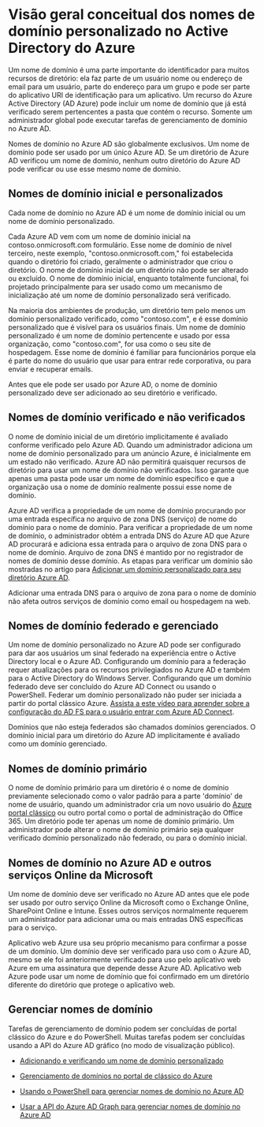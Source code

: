<properties
    pageTitle="Visão geral conceitual dos nomes de domínio personalizado no Active Directory do Azure | Microsoft Azure"
    description="Explica a estrutura conceitual para usar nomes de domínio personalizado do Azure Active directory, incluindo federação de single sign-on"
    services="active-directory"
    documentationCenter=""
    authors="jeffsta"
    manager="femila"
    editor=""/>

<tags
    ms.service="active-directory"
    ms.workload="identity"
    ms.tgt_pltfrm="na"
    ms.devlang="na"
    ms.topic="article"
    ms.date="10/04/2016"
    ms.author="curtand;jeffsta"/>

# <a name="conceptual-overview-of-custom-domain-names-in-azure-active-directory"></a>Visão geral conceitual dos nomes de domínio personalizado no Active Directory do Azure

Um nome de domínio é uma parte importante do identificador para muitos recursos de diretório: ela faz parte de um usuário nome ou endereço de email para um usuário, parte do endereço para um grupo e pode ser parte do aplicativo URI de identificação para um aplicativo. Um recurso do Azure Active Directory (AD Azure) pode incluir um nome de domínio que já está verificado serem pertencentes a pasta que contém o recurso. Somente um administrador global pode executar tarefas de gerenciamento de domínio no Azure AD.

Nomes de domínio no Azure AD são globalmente exclusivos. Um nome de domínio pode ser usado por um único Azure AD. Se um diretório de Azure AD verificou um nome de domínio, nenhum outro diretório do Azure AD pode verificar ou use esse mesmo nome de domínio.

## <a name="initial-and-custom-domain-names"></a>Nomes de domínio inicial e personalizados

Cada nome de domínio no Azure AD é um nome de domínio inicial ou um nome de domínio personalizado.

Cada Azure AD vem com um nome de domínio inicial na contoso.onmicrosoft.com formulário. Esse nome de domínio de nível terceiro, neste exemplo, "contoso.onmicrosoft.com," foi estabelecida quando o diretório foi criado, geralmente o administrador que criou o diretório. O nome de domínio inicial de um diretório não pode ser alterado ou excluído. O nome de domínio inicial, enquanto totalmente funcional, foi projetado principalmente para ser usado como um mecanismo de inicialização até um nome de domínio personalizado será verificado.

Na maioria dos ambientes de produção, um diretório tem pelo menos um domínio personalizado verificado, como "contoso.com", e é esse domínio personalizado que é visível para os usuários finais. Um nome de domínio personalizado é um nome de domínio pertencente e usado por essa organização, como "contoso.com", for usa como o seu site de hospedagem. Esse nome de domínio é familiar para funcionários porque ela é parte do nome do usuário que usar para entrar rede corporativa, ou para enviar e recuperar emails.

Antes que ele pode ser usado por Azure AD, o nome de domínio personalizado deve ser adicionado ao seu diretório e verificado.

## <a name="verified-and-unverified-domain-names"></a>Nomes de domínio verificado e não verificados

O nome de domínio inicial de um diretório implicitamente é avaliado conforme verificado pelo Azure AD. Quando um administrador adiciona um nome de domínio personalizado para um anúncio Azure, é inicialmente em um estado não verificado. Azure AD não permitirá quaisquer recursos de diretório para usar um nome de domínio não verificados. Isso garante que apenas uma pasta pode usar um nome de domínio específico e que a organização usa o nome de domínio realmente possui esse nome de domínio.

Azure AD verifica a propriedade de um nome de domínio procurando por uma entrada específica no arquivo de zona DNS (serviço) de nome do domínio para o nome de domínio. Para verificar a propriedade de um nome de domínio, o administrador obtém a entrada DNS do Azure AD que Azure AD procurará e adiciona essa entrada para o arquivo de zona DNS para o nome de domínio. Arquivo de zona DNS é mantido por no registrador de nomes de domínio desse domínio. As etapas para verificar um domínio são mostradas no artigo para [Adicionar um domínio personalizado para seu diretório Azure AD](active-directory-add-domain.md).

Adicionar uma entrada DNS para o arquivo de zona para o nome de domínio não afeta outros serviços de domínio como email ou hospedagem na web.

## <a name="federated-and-managed-domain-names"></a>Nomes de domínio federado e gerenciado

Um nome de domínio personalizado no Azure AD pode ser configurado para dar aos usuários um sinal federado na experiência entre o Active Directory local e o Azure AD. Configurando um domínio para a federação requer atualizações para os recursos privilegiados no Azure AD e também para o Active Directory do Windows Server. Configurando que um domínio federado deve ser concluído do Azure AD Connect ou usando o PowerShell. Federar um domínio personalizado não puder ser iniciada a partir do portal clássico Azure. [Assista a este vídeo para aprender sobre a configuração do AD FS para o usuário entrar com Azure AD Connect](http://channel9.msdn.com/Series/Azure-Active-Directory-Videos-Demos/Configuring-AD-FS-for-user-sign-in-with-Azure-AD-Connect).

Domínios que não esteja federados são chamados domínios gerenciados. O domínio inicial para um diretório do Azure AD implicitamente é avaliado como um domínio gerenciado.

## <a name="primary-domain-names"></a>Nomes de domínio primário

O nome de domínio primário para um diretório é o nome de domínio previamente selecionado como o valor padrão para a parte 'domínio' de nome de usuário, quando um administrador cria um novo usuário do [Azure portal clássico](https://manage.windowsazure.com/) ou outro portal como o portal de administração do Office 365. Um diretório pode ter apenas um nome de domínio primário. Um administrador pode alterar o nome de domínio primário seja qualquer verificado domínio personalizado não federado, ou para o domínio inicial.

## <a name="domain-names-in-azure-ad-and-other-microsoft-online-services"></a>Nomes de domínio no Azure AD e outros serviços Online da Microsoft

Um nome de domínio deve ser verificado no Azure AD antes que ele pode ser usado por outro serviço Online da Microsoft como o Exchange Online, SharePoint Online e Intune. Esses outros serviços normalmente requerem um administrador para adicionar uma ou mais entradas DNS específicas para o serviço.

Aplicativo web Azure usa seu próprio mecanismo para confirmar a posse de um domínio. Um domínio deve ser verificado para uso com o Azure AD, mesmo se ele foi anteriormente verificado para uso pelo aplicativo web Azure em uma assinatura que depende desse Azure AD. Aplicativo web Azure pode usar um nome de domínio que foi confirmado em um diretório diferente do diretório que protege o aplicativo web.

## <a name="managing-domain-names"></a>Gerenciar nomes de domínio

Tarefas de gerenciamento de domínio podem ser concluídas de portal clássico do Azure e do PowerShell. Muitas tarefas podem ser concluídas usando a API do Azure AD gráfico (no modo de visualização público).

-   [Adicionando e verificando um nome de domínio personalizado](active-directory-add-domain.md)

-   [Gerenciamento de domínios no portal de clássico do Azure](active-directory-add-manage-domain-names.md)

-   [Usando o PowerShell para gerenciar nomes de domínio no Azure AD](https://msdn.microsoft.com/library/azure/e1ef403f-3347-4409-8f46-d72dafa116e0#BKMK_ManageDomains)

-   [Usar a API do Azure AD Graph para gerenciar nomes de domínio no Azure AD](https://msdn.microsoft.com/Library/Azure/Ad/Graph/api/domains-operations)
